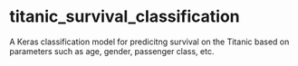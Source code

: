 # titanic_survival_classification
 A Keras classification model for predicitng survival on the Titanic based on parameters such as age, gender, passenger class, etc.
